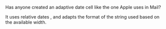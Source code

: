 Has anyone created an adaptive date cell like the one Apple uses in Mail?

It uses relative dates , and adapts the format of the string used based on the available width.